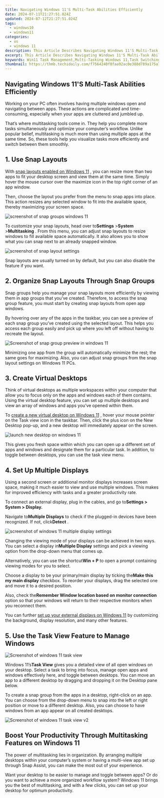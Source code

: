 ```yaml
---
title: Navigating Windows 11'S Multi-Task Abilities Efficiently
date: 2024-07-11T21:27:51.024Z
updated: 2024-07-12T21:27:51.024Z
tags:
  - windows10
  - windows11
categories:
  - os
  - windows 11
description: This Article Describes Navigating Windows 11'S Multi-Task Abilities Efficiently
excerpt: This Article Describes Navigating Windows 11'S Multi-Task Abilities Efficiently
keywords: Win11 Task Management,Multi-Tasking Windows 11,Task Switching Techniques,Windows 11 Multitasking,Enhance Task Efficiency W11,Optimize Windows 11 Workflow,Mastering W11 Multitask
thumbnail: https://thmb.techidaily.com/f7564240f8faa92ac0e388d789a175a79bd1b95533429025b3702f8272211ea0.jpg
---
```


## Navigating Windows 11'S Multi-Task Abilities Efficiently

 Working on your PC often involves having multiple windows open and navigating between apps. These actions are complicated and time-consuming, especially when your apps are cluttered and jumbled up.

 That’s where multitasking tools come in. They help you complete more tasks simultaneously and optimize your computer’s workflow. Unlike popular belief, multitasking is much more than using multiple apps at the same time. So, these tools help you visualize tasks more efficiently and switch between them smoothly.

## 1\. Use Snap Layouts

 With [snap layouts enabled on Windows 11](https://www.makeuseof.com/windows-11-snap-layouts-enable-disable/) , you can resize more than two apps to fit your desktop screen and view them at the same time. Simply hover the mouse cursor over the maximize icon in the top right corner of an app window.

 Then, choose the layout you prefer from the menu to snap apps into place. This action resizes any selected window to fit into the available space, thereby maximizing your screen space.

![screenshot of snap groups windows 11](https://static1.makeuseofimages.com/wordpress/wp-content/uploads/2023/03/screenshot-of-snao-grups-windows-11.jpg)

 To customize your snap layouts, head over to**Settings** \>**System** \>**Multitasking** . From this menu, you can adjust snap layouts to resize windows to fill available space automatically. It also allows you to show what you can snap next to an already snapped window.

![screenshot of snap layout settings](https://static1.makeuseofimages.com/wordpress/wp-content/uploads/2023/03/screenshot-snap-layout-settings.jpg)

 Snap layouts are usually turned on by default, but you can also disable the feature if you want.

## 2\. Organize Snap Layouts Through Snap Groups

 Snap groups help you manage your snap layouts more efficiently by viewing them in app groups that you’ve created. Therefore, to access the snap group feature, you must start by creating snap layouts from open app windows.

 By hovering over any of the apps in the taskbar, you can see a preview of each snap group you’ve created using the selected layout. This helps you access each group easily and pick up where you left off without having to recreate the layout.

![Screenshot of snap group preview in windows 11](https://static1.makeuseofimages.com/wordpress/wp-content/uploads/2023/03/screens-hot-snap-groups-windows-11.jpg)

 Minimizing one app from the group will automatically minimize the rest; the same goes for maximizing. Also, you can adjust snap groups from the snap layout settings on Windows 11 PCs.

## 3\. Create Virtual Desktops

 Think of virtual desktops as multiple workspaces within your computer that allow you to focus only on the apps and windows each of them contains. Using the virtual desktop feature, you can set up multiple desktops and view an array of windows and apps you’ve opened within them.

 To [create a new virtual desktop on Windows 11](https://www.makeuseof.com/how-to-create-virtual-desktops-in-windows-11/) , hover your mouse pointer on the Task view icon in the taskbar. Then, click the plus icon on the New Desktop pop-up, and a new desktop will immediately appear on the screen.

![launch new desktop on windows 11](https://static1.makeuseofimages.com/wordpress/wp-content/uploads/2023/03/launc-new-desktop-settings-windows-11.jpg)

 This gives you fresh space within which you can open up a different set of apps and windows and designate them for a particular task. In addition, to toggle between desktops, you can use the task view menu.

## 4\. Set Up Multiple Displays

 Using a second screen or additional monitor displays increases screen space, making it much easier to view and use multiple windows. This makes for improved efficiency with tasks and a greater productivity rate.

 To connect an external display, plug in the cables, and go to**Settings > System > Display.**

 Navigate to**Multiple Displays** to check if the plugged-in devices have been recognized. If not, click**Detect** .

![screenshot of windows 11 multiple display settings](https://static1.makeuseofimages.com/wordpress/wp-content/uploads/2023/03/screenshot-windows-11-multiple-display-settings.jpg)

 Changing the viewing mode of your displays can be achieved in two ways. You can select a display in**Multiple Display** settings and pick a viewing option from the drop-down menu that comes up.

 Alternatively, you can use the shortcut**Win + P** to open a prompt containing viewing modes for you to select.

 Choose a display to be your primary/main display by ticking the**Make this my main display** checkbox. To reorder your displays, drag the selected one and move it to a desired position.

 Also, check the**Remember Window location based on monitor connection** option so that your windows will return to their respective monitors when you reconnect them.

 You can further [set up your external displays on Windows 11](https://www.makeuseof.com/windows-11-multiple-monitor-set-up/) by customizing the background, display resolution, and many other features.

## 5\. Use the Task View Feature to Manage Windows

![Screenshot of windows 11 task view](https://static1.makeuseofimages.com/wordpress/wp-content/uploads/2023/03/screenshot-windows-11-task-view.jpg)

 Windows 11’s**Task View** gives you a detailed view of all open windows on your desktop. Select a task to bring into focus, manage open apps and windows effectively here, and toggle between desktops. You can move an app to a different desktop by dragging and dropping it on the Desktop pane below.

 To create a snap group from the apps in a desktop, right-click on an app. You can choose from the drop-down menu to snap into the left or right position or move to a different desktop. Also, you can choose to have windows from an app appear on all created desktops.

![Screenshot of windows 11 task view v2](https://static1.makeuseofimages.com/wordpress/wp-content/uploads/2023/03/screenshot-windows-11-task-view-2.jpg)

## Boost Your Productivity Through Multitasking Features on Windows 11

 The power of multitasking lies in organization. By arranging multiple desktops within your computer’s system or having a multi-view app set up through Snap Assist, you can make the most out of your experience.

 Want your desktop to be easier to manage and toggle between apps? Or do you want to achieve a more organized workflow system? Windows 11 brings you the best of multitasking, and with a few clicks, you can set up your desktop for optimum productivity.


<ins class="adsbygoogle"
     style="display:block"
     data-ad-format="autorelaxed"
     data-ad-client="ca-pub-7571918770474297"
     data-ad-slot="1223367746"></ins>



<ins class="adsbygoogle"
     style="display:block"
     data-ad-client="ca-pub-7571918770474297"
     data-ad-slot="8358498916"
     data-ad-format="auto"
     data-full-width-responsive="true"></ins>




